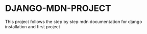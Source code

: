 # DJANGO-MDN-PROJECT
This project follows the step by step mdn documentation for django installation and first project
